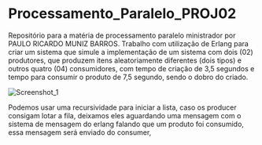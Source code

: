 # Processamento_Paralelo_PROJ02


Repositório para a matéria de processamento paralelo ministrador por PAULO RICARDO MUNIZ BARROS.
Trabalho com utilização de Erlang para criar um sistema que simule a implementação de um sistema com dois (02) produtores, que produzem itens aleatoriamente diferentes (dois tipos) e outros quatro (04) consumidores, com tempo de criação de 3,5 segundos e tempo para consumir o produto de 7,5 segundo, sendo o dobro do criado.

![Screenshot_1](https://github.com/RafaelSSchneider/Processamento_Paralelo_PROJ02/assets/20550252/5a16a19f-65d3-40fe-b093-ef93ad8fd8e5)

Podemos usar uma recursividade para iniciar a lista, caso os producer consigam lotar a fila, deixamos eles aguardando uma mensagem com o sistema de mensagem do erlang falando que um produto foi consumido, essa mensagem será enviado do consumer, 
